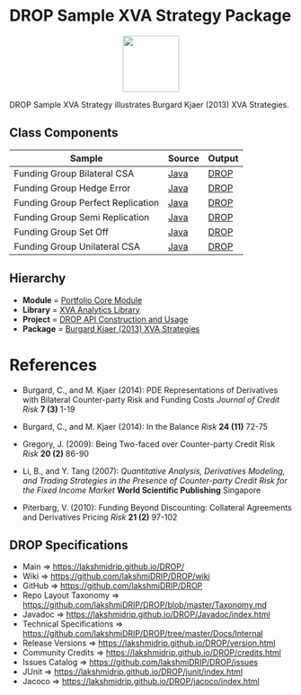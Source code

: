 # DROP Sample XVA Strategy Package

<p align="center"><img src="https://github.com/lakshmiDRIP/DROP/blob/master/DRIP_Logo.gif?raw=true" width="100"></p>

DROP Sample XVA Strategy illustrates Burgard Kjaer (2013) XVA Strategies.


## Class Components

 |     Sample     | Source | Output |
 |----------------|--------|--------|
 | Funding Group Bilateral CSA | [Java](https://github.com/lakshmiDRIP/DROP/tree/master/src/main/java/org/drip/sample/xvastrategy/FundingGroupBilateralCSA.java) | [DROP](https://github.com/lakshmiDRIP/DROP/blob/master/drop/org/drip/sample/xvastrategy/FundingGroupBilateralCSA.drop) |
 | Funding Group Hedge Error | [Java](https://github.com/lakshmiDRIP/DROP/tree/master/src/main/java/org/drip/sample/xvastrategy/FundingGroupHedgeError.java) | [DROP](https://github.com/lakshmiDRIP/DROP/blob/master/drop/org/drip/sample/xvastrategy/FundingGroupHedgeError.drop) |
 | Funding Group Perfect Replication | [Java](https://github.com/lakshmiDRIP/DROP/tree/master/src/main/java/org/drip/sample/xvastrategy/FundingGroupPerfectReplication.java) | [DROP](https://github.com/lakshmiDRIP/DROP/blob/master/drop/org/drip/sample/xvastrategy/FundingGroupPerfectReplication.drop) |
 | Funding Group Semi Replication | [Java](https://github.com/lakshmiDRIP/DROP/tree/master/src/main/java/org/drip/sample/xvastrategy/FundingGroupSemiReplication.java) | [DROP](https://github.com/lakshmiDRIP/DROP/blob/master/drop/org/drip/sample/xvastrategy/FundingGroupSemiReplication.drop) |
 | Funding Group Set Off | [Java](https://github.com/lakshmiDRIP/DROP/tree/master/src/main/java/org/drip/sample/xvastrategy/FundingGroupSetOff.java) | [DROP](https://github.com/lakshmiDRIP/DROP/blob/master/drop/org/drip/sample/xvastrategy/FundingGroupSetOff.drop) |
 | Funding Group Unilateral CSA | [Java](https://github.com/lakshmiDRIP/DROP/tree/master/src/main/java/org/drip/sample/xvastrategy/FundingGroupUnilateralCSA.java) | [DROP](https://github.com/lakshmiDRIP/DROP/blob/master/drop/org/drip/sample/xvastrategy/FundingGroupUnilateralCSA.drop) |


## Hierarchy

 <ul>
	<li><b>Module </b> = <a href = "https://github.com/lakshmiDRIP/DROP/tree/master/PortfolioCore.md">Portfolio Core Module</a></li>
	<li><b>Library</b> = <a href = "https://github.com/lakshmiDRIP/DROP/tree/master/XVAAnalyticsLibrary.md">XVA Analytics Library</a></li>
	<li><b>Project</b> = <a href = "https://github.com/lakshmiDRIP/DROP/tree/master/src/main/java/org/drip/sample/README.md">DROP API Construction and Usage</a></li>
	<li><b>Package</b> = <a href = "https://github.com/lakshmiDRIP/DROP/tree/master/src/main/java/org/drip/sample/xvastrategy/README.md">Burgard Kjaer (2013) XVA Strategies</a></li>
 </ul>


# References

 * Burgard, C., and M. Kjaer (2014): PDE Representations of Derivatives with Bilateral Counter-party Risk and Funding Costs <i>Journal of Credit Risk</i> <b>7 (3)</b> 1-19

 * Burgard, C., and M. Kjaer (2014): In the Balance <i>Risk</i> <b>24 (11)</b> 72-75

 * Gregory, J. (2009): Being Two-faced over Counter-party Credit Risk <i>Risk</i> <b>20 (2)</b> 86-90

 * Li, B., and Y. Tang (2007): <i>Quantitative Analysis, Derivatives Modeling, and Trading Strategies in the Presence of Counter-party Credit Risk for the Fixed Income Market</i> <b>World Scientific Publishing</b> Singapore

 * Piterbarg, V. (2010): Funding Beyond Discounting: Collateral Agreements and Derivatives Pricing <i>Risk</i> <b>21 (2)</b> 97-102


## DROP Specifications

 * Main                     => https://lakshmidrip.github.io/DROP/
 * Wiki                     => https://github.com/lakshmiDRIP/DROP/wiki
 * GitHub                   => https://github.com/lakshmiDRIP/DROP
 * Repo Layout Taxonomy     => https://github.com/lakshmiDRIP/DROP/blob/master/Taxonomy.md
 * Javadoc                  => https://lakshmidrip.github.io/DROP/Javadoc/index.html
 * Technical Specifications => https://github.com/lakshmiDRIP/DROP/tree/master/Docs/Internal
 * Release Versions         => https://lakshmidrip.github.io/DROP/version.html
 * Community Credits        => https://lakshmidrip.github.io/DROP/credits.html
 * Issues Catalog           => https://github.com/lakshmiDRIP/DROP/issues
 * JUnit                    => https://lakshmidrip.github.io/DROP/junit/index.html
 * Jacoco                   => https://lakshmidrip.github.io/DROP/jacoco/index.html
